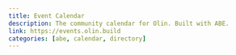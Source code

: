 ```yaml
---
title: Event Calendar
description: The community calendar for Olin. Built with ABE.
link: https://events.olin.build
categories: [abe, calendar, directory]
---
```

